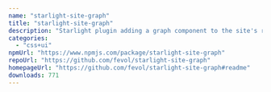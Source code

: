 ```yaml
---
name: "starlight-site-graph"
title: "starlight-site-graph"
description: "Starlight plugin adding a graph component to the site's right-sidebar"
categories:
  - "css+ui"
npmUrl: "https://www.npmjs.com/package/starlight-site-graph"
repoUrl: "https://github.com/fevol/starlight-site-graph"
homepageUrl: "https://github.com/fevol/starlight-site-graph#readme"
downloads: 771
---
```

